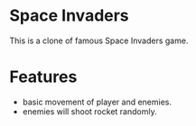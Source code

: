 # Space Invaders

This is a clone of famous Space Invaders game.

# Features
- basic movement of player and enemies.
- enemies will shoot rocket randomly.
